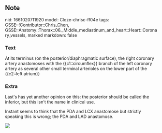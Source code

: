 ## Note
nid: 1661020711920
model: Cloze-chrisc-ff04e
tags: GSSE::!Contributor::Chris_Chen, GSSE::Anatomy::Thorax::06._Middle_mediastinum_and_heart::Heart::Coronary_vessels, marked
markdown: false

### Text
<div class="toggle">
  At its terminus (on the posterior/diaphragmatic surface), the
  right coronary artery anastomoses with the {{c1::circumflex}}
  branch of the left coronary artery as several other small
  terminal arterioles on the lower part of the {{c2::left atrium}}
</div>

### Extra
<p id="0b223905-fedb-49fb-8378-b6f41134a20f" class="">Last's has
yet another opinion on this: the posterior should be called the
inferior, but this isn't the name in clinical use.
<p id="0b223905-fedb-49fb-8378-b6f41134a20f" class="">Instant seems
to think that the PDA and LCX anastomose but strictly speaking this
is wrong; the PDA and LAD anastomose.
<p id="0b223905-fedb-49fb-8378-b6f41134a20f" class=""><a href= 
"http://127.0.0.1:53309/Blood%20supply%20to%20the%20heart%2071b1ddb8632d48ce9a4890707d47de05/Untitled%201.png">
<img src="7b938ccfe3307d26ca384dab7f7e1ee885ff910b.png"></a>
